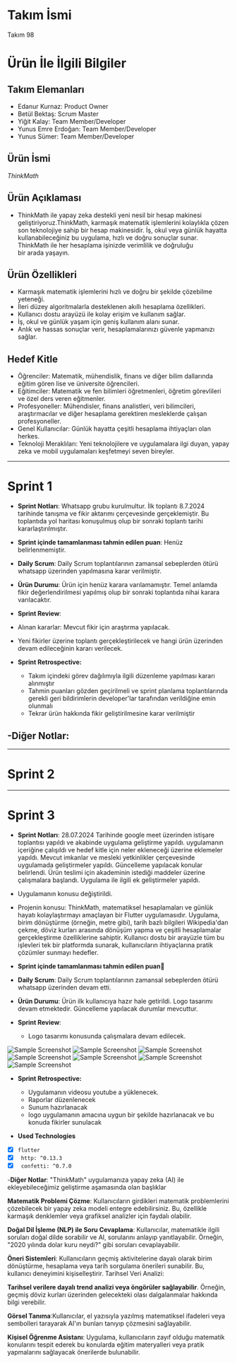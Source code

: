
# **Takım İsmi**

Takım 98

# Ürün İle İlgili Bilgiler

## Takım Elemanları

- Edanur Kurnaz: Product Owner
- Betül Bektaş: Scrum Master
- Yiğit Kalay: Team Member/Developer
- Yunus Emre Erdoğan: Team Member/Developer
- Yunus Sümer: Team Member/Developer

## Ürün İsmi

*ThinkMath*

## Ürün Açıklaması

- ThinkMath ile yapay zeka destekli yeni nesil bir hesap makinesi geliştiriyoruz.ThinkMath, karmaşık matematik işlemlerini kolaylıkla çözen son teknolojiye sahip bir hesap makinesidir. İş, okul veya günlük hayatta kullanabileceğiniz bu uygulama, hızlı ve doğru sonuçlar sunar. ThinkMath ile her hesaplama işinizde verimlilik ve doğruluğu bir arada yaşayın.  

## Ürün Özellikleri

-  Karmaşık matematik işlemlerini hızlı ve doğru bir şekilde çözebilme yeteneği.
-  İleri düzey algoritmalarla desteklenen akıllı hesaplama özellikleri.
-  Kullanıcı dostu arayüzü ile kolay erişim ve kullanım sağlar.
-  İş, okul ve günlük yaşam için geniş kullanım alanı sunar.
-  Anlık ve hassas sonuçlar verir, hesaplamalarınızı güvenle yapmanızı sağlar.

## Hedef Kitle

-  Öğrenciler: Matematik, mühendislik, finans ve diğer bilim dallarında eğitim gören lise ve üniversite öğrencileri.
-  Eğitimciler: Matematik ve fen bilimleri öğretmenleri, öğretim görevlileri ve özel ders veren eğitmenler.
-  Profesyoneller: Mühendisler, finans analistleri, veri bilimcileri, araştırmacılar ve diğer hesaplama gerektiren mesleklerde çalışan profesyoneller.
-  Genel Kullanıcılar: Günlük hayatta çeşitli hesaplama ihtiyaçları olan herkes.
-  Teknoloji Meraklıları: Yeni teknolojilere ve uygulamalara ilgi duyan, yapay zeka ve mobil uygulamaları keşfetmeyi seven bireyler.

---

# Sprint 1

- **Sprint Notları**: Whatsapp grubu kurulmultur. İlk toplantı 8.7.2024 tarihinde tanışma ve fikir aktarımı çerçevesinde gerçeklemiştir. Bu toplantıda yol haritası konuşulmuş olup bir sonraki toplantı tarihi kararlaştırılmıştır.

- **Sprint içinde tamamlanması tahmin edilen puan**: Henüz belirlenmemiştir.

- **Daily Scrum**: Daily Scrum toplantılarının zamansal sebeplerden ötürü whatsapp üzerinden yapılmasına karar verilmiştir. 


- **Ürün Durumu**: Ürün için henüz karara varılamamıştır. Temel anlamda fikir değerlendirilmesi yapılmış olup bir sonraki toplantıda nihai karara varılacaktır.


- **Sprint Review**:
  
-  Alınan kararlar: Mevcut fikir için araştırma yapılacak.
-  Yeni fikirler üzerine toplantı gerçekleştirilecek ve hangi ürün üzerinden devam edileceğinin kararı verilecek.
  
- **Sprint Retrospective:**
  - Takım içindeki görev dağılımıyla ilgili düzenleme yapılması kararı alınmıştır
  - Tahmin puanları gözden geçirilmeli ve sprint planlama toplantılarında gerekli geri bildirimlerin developer'lar tarafından verildiğine emin olunmalı
  - Tekrar ürün hakkında fikir geliştirilmesine karar verilmiştir

-**Diğer Notlar**:
- 

---

# Sprint 2


---

# Sprint 3

- **Sprint Notları**: 28.07.2024 Tarihinde google meet üzerinden istişare toplantısı yapıldı ve akabinde uygulama geliştirme yapıldı. uygulamanın içeriğine çalışıldı ve hedef kitle için neler ekleneceği üzerine eklemeler yapıldı. Mevcut imkanlar ve mesleki yetkinlikler çerçevesinde uygulamada geliştirmeler yapıldı. Güncelleme yapılacak konular belirlendi. Ürün teslimi için akademinin istediği maddeler üzerine çalışmalara başlandı. Uygulama ile ilgili ek geliştirmeler yapıldı.

- Uygulamanın konusu değiştirildi.

 * Projenin konusu: ThinkMath, matematiksel hesaplamaları ve günlük hayatı kolaylaştırmayı amaçlayan bir Flutter uygulamasıdır. Uygulama, birim dönüştürme (örneğin, metre gibi), tarih bazlı bilgileri Wikipedia'dan çekme, döviz kurları arasında dönüşüm yapma ve çeşitli hesaplamalar gerçekleştirme özelliklerine sahiptir. Kullanıcı dostu bir arayüzle tüm bu işlevleri tek bir platformda sunarak, kullanıcıların ihtiyaçlarına pratik çözümler sunmayı hedefler.

- **Sprint içinde tamamlanması tahmin edilen puan**💯

- **Daily Scrum**: Daily Scrum toplantılarının zamansal sebeplerden ötürü whatsapp üzerinden devam etti.


- **Ürün Durumu**: Ürün ilk kullanıcıya hazır hale getirildi. Logo tasarımı devam etmektedir. Güncelleme yapılacak durumlar mevcuttur.

- **Sprint Review**:
  
  - Logo tasarımı konusunda çalışmalara devam edilecek.

![Sample Screenshot](https://github.com/edanurrkurnaz/flutter98bootcamp/blob/main/1.jpeg)
![Sample Screenshot](https://github.com/edanurrkurnaz/flutter98bootcamp/blob/main/2.jpeg)
![Sample Screenshot](https://github.com/edanurrkurnaz/flutter98bootcamp/blob/main/3.jpeg)
![Sample Screenshot](https://github.com/edanurrkurnaz/flutter98bootcamp/blob/main/4.jpeg)
![Sample Screenshot](https://github.com/edanurrkurnaz/flutter98bootcamp/blob/main/5.jpeg)
![Sample Screenshot](https://github.com/edanurrkurnaz/flutter98bootcamp/blob/main/6.jpeg)
![Sample Screenshot](https://github.com/edanurrkurnaz/flutter98bootcamp/blob/main/7.jpeg)


- **Sprint Retrospective:**
  - Uygulamanın videosu youtube a yüklenecek.
  - Raporlar düzenlenecek
  - Sunum hazırlanacak
  - logo uygulamanın amacına uygun bir şekilde hazırlanacak ve bu konuda fikirler sunulacak

-  **Used Technologies**
  - [x] `flutter`
  - [x] ` http: ^0.13.3`
  - [x] ` confetti: ^0.7.0`

-**Diğer Notlar**:
"ThinkMath" uygulamanıza yapay zeka (AI) ile ekleyebileceğimiz geliştirme aşamasında olan başlıklar

**Matematik Problemi Çözme**: Kullanıcıların girdikleri matematik problemlerini çözebilecek bir yapay zeka modeli entegre edebilirsiniz. Bu, özellikle karmaşık denklemler veya grafiksel analizler için faydalı olabilir.

**Doğal Dil İşleme (NLP) ile Soru Cevaplama**: Kullanıcılar, matematikle ilgili soruları doğal dilde sorabilir ve AI, sorularını anlayıp yanıtlayabilir. Örneğin, "2020 yılında dolar kuru neydi?" gibi soruları cevaplayabilir.

**Öneri Sistemleri**: Kullanıcıların geçmiş aktivitelerine dayalı olarak birim dönüştürme, hesaplama veya tarih sorgulama önerileri sunabilir. Bu, kullanıcı deneyimini kişiselleştirir.
Tarihsel Veri Analizi:

**Tarihsel verilere dayalı trend analizi veya öngörüler sağlayabilir**. Örneğin, geçmiş döviz kurları üzerinden gelecekteki olası dalgalanmalar hakkında bilgi verebilir.

**Görsel Tanıma**:Kullanıcılar, el yazısıyla yazılmış matematiksel ifadeleri veya sembolleri tarayarak AI'ın bunları tanıyıp çözmesini sağlayabilir.

**Kişisel Öğrenme Asistanı**: Uygulama, kullanıcıların zayıf olduğu matematik konularını tespit ederek bu konularda eğitim materyalleri veya pratik yapmalarını sağlayacak önerilerde bulunabilir.
